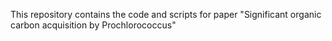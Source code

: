 This repository contains the code and scripts for paper "Significant organic carbon acquisition by Prochlorococcus"
